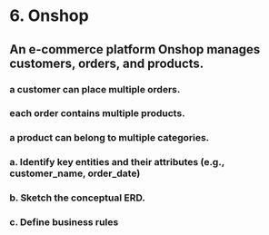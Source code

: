# 6. Onshop
## An e-commerce platform Onshop manages customers, orders, and products.
### a customer can place multiple orders.
### each order contains multiple products.
### a product can belong to multiple categories.
### a. Identify key entities and their attributes (e.g., customer_name, order_date)
### b. Sketch the conceptual ERD.
### c. Define business rules

